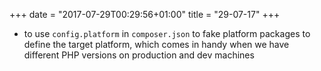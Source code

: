 +++
date = "2017-07-29T00:29:56+01:00"
title = "29-07-17"
+++

* to use `config.platform` in `composer.json` to fake platform packages to define the target platform, which comes in handy when we have different PHP versions on production and dev machines

